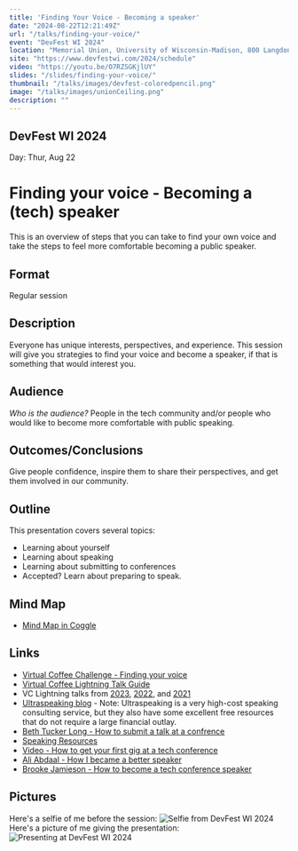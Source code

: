 ```yaml
---
title: 'Finding Your Voice - Becoming a speaker'
date: "2024-08-22T12:21:49Z"
url: "/talks/finding-your-voice/"
event: "DevFest WI 2024"
location: "Memorial Union, University of Wisconsin-Madison, 800 Langdon St, Madison, WI 53703"
site: "https://www.devfestwi.com/2024/schedule"
video: "https://youtu.be/O7RZSGKjlUY"
slides: "/slides/finding-your-voice/"
thumbnail: "/talks/images/devfest-coloredpencil.png"
image: "/talks/images/unionCeiling.png"
description: ""
---
```

## DevFest WI 2024

Day: Thur, Aug 22 

# Finding your voice - Becoming a (tech) speaker
This is an overview of steps that you can take to find your own voice and take the steps to feel more comfortable becoming a public speaker.

## Format
Regular session 

## Description
Everyone has unique interests, perspectives, and experience.  This session will give you strategies to find your voice and become a speaker, if that is something that would interest you.

## Audience
*Who is the audience?*
People in the tech community and/or people who would like to become more comfortable with public speaking.

## Outcomes/Conclusions
Give people confidence, inspire them to share their perspectives, and get them involved in our community.

## Outline
This presentation covers several topics:
- Learning about yourself
- Learning about speaking
- Learning about submitting to conferences
- Accepted? Learn about preparing to speak.

## Mind Map
- [Mind Map in Coggle](https://coggle.it/diagram/Zkv4VAQxRwpIgG65/t/finding-your-voice-becoming-a-speaker/381b7a555829d4004b5c861428f79e9a2313948d34539c577f43753033fb36f3)

## Links
- [Virtual Coffee Challenge - Finding your voice](https://virtualcoffee.io/monthlychallenges/apr-2024)
- [Virtual Coffee Lightning Talk Guide](https://virtualcoffee.io/assets/pdfs/lightning-talk-guide.pdf)
- VC Lightning talks from [2023](https://youtube.com/playlist?list=PLh9uT23TA65jtVEGgWo-DNVAcq7PnDV2r&si=L5r9djkxGLXGcjmC), [2022](https://youtube.com/playlist?list=PLh9uT23TA65gwNgoeeZ21XWlxLOwxs3Ls&si=FX3xBXJGdVryeFQn), and [2021](https://youtube.com/playlist?list=PLh9uT23TA65infGqUUaVibI0IssI0G6NY&si=chWy3mb2GB3YpiDU)
- [Ultraspeaking blog](https://ultraspeaking.com/blog/) - Note: Ultraspeaking is a very high-cost speaking consulting service, but they also have some excellent free resources that do not require a large financial outlay.
- [Beth Tucker Long - How to submit a talk at a confrence](https://alittleofboth.com/2014/01/how-to-submit-a-talk-to-a-conference/)
- [Speaking Resources](https://matthewturland.com/2014/07/15/speaking-resources/)
- [Video - How to get your first gig at a tech conference](https://youtu.be/0-BkCkAiso8?si=4QoWftFF0y239-x6)
- [Ali Abdaal - How I became a better speaker](https://youtu.be/jeSkdpQQtz4?si=QK4pD7JyVKMP_Q3f)
- [Brooke Jamieson - How to become a tech conference speaker](https://youtu.be/u5ub-KP_2N4?si=41EMXNqZ8DevuJko)

## Pictures
Here's a selfie of me before the session:
![Selfie from DevFest WI 2024](/img/confs/2024/devfest24-selfie.jpg)
Here's a picture of me giving the presentation:
![Presenting at DevFest WI 2024](/img/confs/2024/devfest24-ross.jpg)
